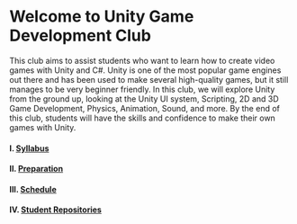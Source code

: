 # Welcome to Unity Game Development Club

This club aims to assist students who want to learn how to create video games with Unity and C#. Unity is one of the most popular game engines out there and has been used to make several high-quality games, but it still manages to be very beginner friendly. In this club, we will explore Unity from the ground up, looking at the Unity UI system, Scripting, 2D and 3D Game Development, Physics, Animation, Sound, and more. By the end of this club, students will have the skills and confidence to make their own games with Unity.

#### I. [Syllabus]()

#### II. [Preparation](https://github.com/Nox-Erebos/Unity-Game-Development-Club/blob/main/Prep.md)

#### III. [Schedule]()

#### IV. [Student Repositories]()
